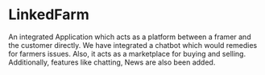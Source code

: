 # LinkedFarm
An integrated Application which acts as a platform between a framer and the customer directly. We have integrated a chatbot which would remedies for farmers issues. Also, it acts as a marketplace for buying and selling. Additionally, features like chatting, News are also been added. 
